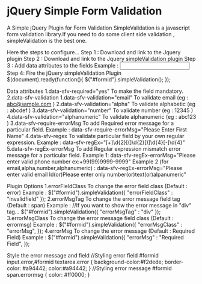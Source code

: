 # jQuery Simple Form Validation
A Simple jQuery Plugin for Form Validation
  SimpleValidation is a javascript form validation library.If you need to do some client side validation , simpleValidation is the best one.
  
  Here the steps to configure...
    Step 1 :
    	Download and link to the Jquery plugin
    Step 2 :
    	Download and link to the Jquery simpleValidation plugin
    Step 3 :
    	Add data attributes to the fields
    	Example : 
    		<input type="text" data-sfv-required="yes" class="form-control" id="inputfirstname">
    Step 4:
    	Fire the jQuery simpleValidation Plugin 
    	$(document).ready(function(){
    	   $("#formid").simpleValidation();
    	});

  Data attributes
  	1.data-sfv-required="yes"
  		To make the field mandatory.
  	2.data-sfv-validation
  		1.data-sfv-validation="email"
  			To validate email (eg : abc@sample.com )
  		2.data-sfv-validation="alpha"
  			To validate alphabetic (eg : abcdef )
  		3.data-sfv-validation="number"
  			To validate number (eg : 12345 )
  		4.data-sfv-validation="alphanumeric"
  			To validate alphanumeric (eg : abc123 )
  	3.data-sfv-require-errorMsg
  		To add Required error message for a particular field.
  		Example : 
  			data-sfv-require-errorMsg="Please Enter First Name"
  	4.data-sfv-regex
  		To validate particular field by your own regular expression.
  		Example :
  			data-sfv-regEx="[\+]\d{2}[\(]\d{2}[\)]\d{4}[\-]\d{4}"	
  	5.data-sfv-regEx-errorMsg
  		To add Regular expression mismatch error message for a particular field.
  		Example 1:
  			data-sfv-regEx-errorMsg="Please enter valid phone number ex:+99(99)9999-9999"
  		Example 2 (for email,alpha,number,alphanumeric) :
  			data-sfv-regEx-errorMsg="Please enter valid email Id(or)Please enter only number(or)text(or)alpanumeric"
  
  Plugin Options
  	1.errorFieldClass
  		To change the error field class (Default : error)
  	Example :
  		$("#formid").simpleValidation({
  			"errorFieldClass"	: "invalidfield"
  		});
  	2.errorMsgTag
  		To change the error message field tag (Default : span)
  	Example :
  		//If you want to show the error message in "div" tag...
  		$("#formid").simpleValidation({
  			"errorMsgTag" 		: "div"
  		});
  	3.errorMsgClass
  		To change the error message field class (Default : errormsg)
  	Example :
  		$("#formid").simpleValidation({
  			"errorMsgClass" 	: "errorMsg",
  		});
  	4.errorMsg
  		To change the error message (Default : Required Field)
  	Example :
  		$("#formid").simpleValidation({
  			"errorMsg" 			: "Required Field",
  		});
  
  Style the error message and field
  	//Styling error field
  	#formid input.error,#formid textarea.error {
  		background-color:#f2dede;
  	    border-color: #a94442;
  	    color:#a94442;
  	}
  	//Styling error message
  	#formid span.errormsg {
  		color: #ff0000;
  	}
